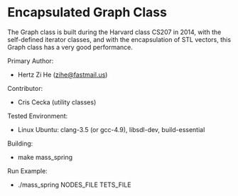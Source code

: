 Encapsulated Graph Class
=====

The Graph class is built during the Harvard class CS207 in 2014, with the self-defined iterator classes, and with the encapsulation of STL vectors, this Graph class has a very good performance.

Primary Author:
* Hertz Zi He (zihe@fastmail.us)

Contributor:
* Cris Cecka (utility classes)

Tested Environment:
* Linux Ubuntu: clang-3.5 (or gcc-4.9), libsdl-dev, build-essential

Building:
* make mass_spring

Run Example:
* ./mass_spring NODES_FILE TETS_FILE

